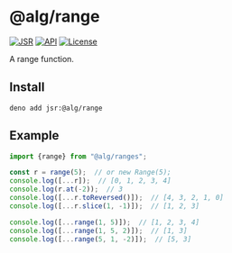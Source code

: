 # @alg/range

[![JSR](https://jsr.io/badges/@alg/range)](https://jsr.io/@alg/range)
[![API](https://img.shields.io/badge/API-blue?logo=readme&logoColor=white)](https://jsr.io/@alg/range/doc)
[![License](https://img.shields.io/badge/MIT-green?label=license)](https://github.com/alg/range/blob/main/LICENSE)

A range function.

## Install

```
deno add jsr:@alg/range
```

## Example

```javascript
import {range} from "@alg/ranges";

const r = range(5);  // or new Range(5);
console.log([...r]);  // [0, 1, 2, 3, 4]
console.log(r.at(-2));  // 3
console.log([...r.toReversed()]);  // [4, 3, 2, 1, 0]
console.log([...r.slice(1, -1)]);  // [1, 2, 3]

console.log([...range(1, 5)]);  // [1, 2, 3, 4]
console.log([...range(1, 5, 2)]);  // [1, 3]
console.log([...range(5, 1, -2)]);  // [5, 3]
```
